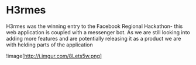 # H3rmes

H3rmes was the winning entry to the Facebook Regional Hackathon- this web application is coupled with a messenger bot. As we are still looking into adding more features and are potentially releasing it as a product we are with helding parts of the application

!image[http://i.imgur.com/8Lets5w.png]

